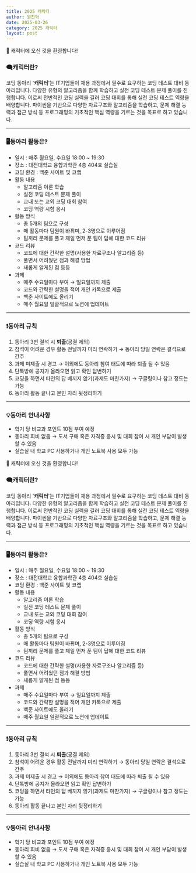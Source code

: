 ```yaml
---
title: 2025 캐릭터
author: 원찬혁
date: 2025-03-26
category: 2025 캐릭터
layout: post
---
```

👋 캐릭터에 오신 것을 환영합니다!

### 🗨️캐릭터란?

코딩 동아리 '**캐릭터**'는 IT기업들이 채용 과정에서 필수로 요구하는 코딩 테스트 대비 동아리입니다. 다양한 유형의 알고리즘을 함께 학습하고 실전 코딩 테스트 문제 풀이를 진행합니다. 이로써 전반적인 코딩 실력을 길러 코딩 대회를 통해 실전 코딩 테스트 역량을 배양합니다. 파이썬을 기반으로 다양한 자료구조와 알고리즘을 학습하고, 문제 해결 능력과 접근 방식 등 프로그래밍의 기초적인 핵심 역량을 기르는 것을 목표로 하고 있습니다.

---

### 🖥️동아리 활동은?

- 일시 : 매주 월요일, 수요일 18:00 ~ 19:30
- 장소 : 대전대학교 융합과학관 4층 404호 실습실
- 코딩 환경 : 백준 사이트 및 코랩
- 활동 내용
    - 알고리즘 이론 학습
    - 실전 코딩 테스트 문제 풀이
    - 교내 또는 교외 코딩 대회 참여
    - 코딩 역량 시험 응시
- 활동 방식
    - 총 5개의 팀으로 구성
    - 매 활동마다 팀원이 바뀌며, 2-3명으로 이루어짐
    - 팀끼리 문제를 풀고 제일 먼저 푼 팀이 답에 대한 코드 리뷰
- 코드 리뷰
    - 코드에 대한 간략한 설명(사용한 자료구조나 알고리즘 등)
    - 풀면서 어려웠던 점과 해결 방법
    - 새롭게 알게된 점 등등
- 과제
    - 매주 수요일마다 부여 → 일요일까지 제출
    - 코드와 간략한 설명을 적어 개인 카톡으로 제출
    - 백준 사이트에도 올리기
    - 매주 월요일 일괄적으로 노션에 업데이트

---

### ❗동아리 규칙

1. 동아리 3번 결석 시 **퇴출**(공결 제외)
2. 참석이 어려운 경우 활동 전날까지 미리 연락하기 → 동아리 당일 연락은 결석으로 간주
3. 과제 미제출 시 경고 → 이외에도 동아리 참여 태도에 따라 퇴출 될 수 있음
4. 단톡방에 공지가 올라오면 읽고 확인 답변하기
5. 코딩을 하면서 타인의 답 베끼지 않기(과제도 마찬가지) → 구글링이나 참고 정도는 가능  
6. 동아리 활동 끝나고 본인 자리 뒷정리하기

---

### 💡동아리 안내사항

- 학기 당 비교과 포인트 10점 부여 예정
- 동아리 회비 없음 → 도서 구매 혹은 자격증 응시 및 대회 참여 시 개인 부담이 발생할 수 있음
- 실습실 내 학교 PC 사용하거나 개인 노트북 사용 모두 가능

👋 캐릭터에 오신 것을 환영합니다!

### 🗨️캐릭터란?

코딩 동아리 '**캐릭터**'는 IT기업들이 채용 과정에서 필수로 요구하는 코딩 테스트 대비 동아리입니다. 다양한 유형의 알고리즘을 함께 학습하고 실전 코딩 테스트 문제 풀이를 진행합니다. 이로써 전반적인 코딩 실력을 길러 코딩 대회를 통해 실전 코딩 테스트 역량을 배양합니다. 파이썬을 기반으로 다양한 자료구조와 알고리즘을 학습하고, 문제 해결 능력과 접근 방식 등 프로그래밍의 기초적인 핵심 역량을 기르는 것을 목표로 하고 있습니다.

---

### 🖥️동아리 활동은?

- 일시 : 매주 월요일, 수요일 18:00 ~ 19:30
- 장소 : 대전대학교 융합과학관 4층 404호 실습실
- 코딩 환경 : 백준 사이트 및 코랩
- 활동 내용
    - 알고리즘 이론 학습
    - 실전 코딩 테스트 문제 풀이
    - 교내 또는 교외 코딩 대회 참여
    - 코딩 역량 시험 응시
- 활동 방식
    - 총 5개의 팀으로 구성
    - 매 활동마다 팀원이 바뀌며, 2-3명으로 이루어짐
    - 팀끼리 문제를 풀고 제일 먼저 푼 팀이 답에 대한 코드 리뷰
- 코드 리뷰
    - 코드에 대한 간략한 설명(사용한 자료구조나 알고리즘 등)
    - 풀면서 어려웠던 점과 해결 방법
    - 새롭게 알게된 점 등등
- 과제
    - 매주 수요일마다 부여 → 일요일까지 제출
    - 코드와 간략한 설명을 적어 개인 카톡으로 제출
    - 백준 사이트에도 올리기
    - 매주 월요일 일괄적으로 노션에 업데이트

---

### ❗동아리 규칙

1. 동아리 3번 결석 시 **퇴출**(공결 제외)
2. 참석이 어려운 경우 활동 전날까지 미리 연락하기 → 동아리 당일 연락은 결석으로 간주
3. 과제 미제출 시 경고 → 이외에도 동아리 참여 태도에 따라 퇴출 될 수 있음
4. 단톡방에 공지가 올라오면 읽고 확인 답변하기
5. 코딩을 하면서 타인의 답 베끼지 않기(과제도 마찬가지) → 구글링이나 참고 정도는 가능  
6. 동아리 활동 끝나고 본인 자리 뒷정리하기

---

### 💡동아리 안내사항

- 학기 당 비교과 포인트 10점 부여 예정
- 동아리 회비 없음 → 도서 구매 혹은 자격증 응시 및 대회 참여 시 개인 부담이 발생할 수 있음
- 실습실 내 학교 PC 사용하거나 개인 노트북 사용 모두 가능
